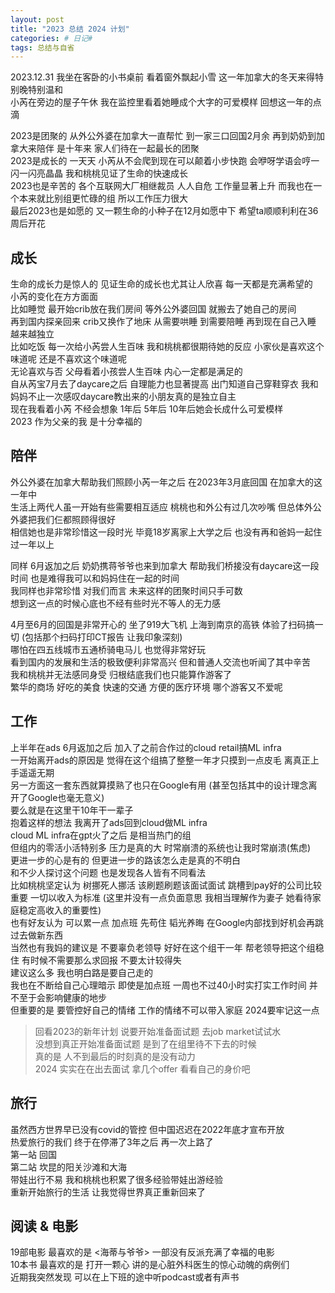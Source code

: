 ```yaml
---    
layout: post    
title: "2023 总结 2024 计划"    
categories: # 日记#    
tags: 总结与自省    
---    
```


2023.12.31 我坐在客卧的小书桌前 看着窗外飘起小雪 这一年加拿大的冬天来得特别晚特别温和       
小芮在旁边的屋子午休 我在监控里看着她睡成个大字的可爱模样 回想这一年的点滴    

<!--more-->

2023是团聚的 从外公外婆在加拿大一直帮忙 到一家三口回国2月余 再到奶奶到加拿大来陪伴 是十年来 家人们待在一起最长的团聚    
2023是成长的 一天天 小芮从不会爬到现在可以颠着小步快跑 会咿呀学语会哼一闪一闪亮晶晶 我和桃桃见证了生命的快速成长    
2023也是辛苦的 各个互联网大厂相继裁员 人人自危 工作量显著上升 而我也在一个本来就比别组更忙碌的组 所以工作压力很大    
最后2023也是如愿的 又一颗生命的小种子在12月如愿中下 希望ta顺顺利利在36周后开花    

## 成长    

生命的成长力是惊人的 见证生命的成长也尤其让人欣喜 每一天都是充满希望的    
小芮的变化在方方面面    
比如睡觉 最开始crib放在我们房间 等外公外婆回国 就搬去了她自己的房间     
再到国内探亲回来 crib又换作了地床 从需要哄睡 到需要陪睡 再到现在自己入睡 越来越独立    
比如吃饭 每一次给小芮尝人生百味 我和桃桃都很期待她的反应 小家伙是喜欢这个味道呢 还是不喜欢这个味道呢    
无论喜欢与否 父母看着小孩尝人生百味 内心一定都是满足的    
自从芮宝7月去了daycare之后 自理能力也显著提高 出门知道自己穿鞋穿衣 我和妈妈不止一次感叹daycare教出来的小朋友真的是独立自主    
现在我看着小芮 不经会想象 1年后 5年后 10年后她会长成什么可爱模样    
2023 作为父亲的我 是十分幸福的    

## 陪伴    

外公外婆在加拿大帮助我们照顾小芮一年之后 在2023年3月底回国 在加拿大的这一年中     
生活上两代人虽一开始有些需要相互适应 桃桃也和外公有过几次吵嘴 但总体外公外婆把我们仨都照顾得很好    
相信她也是非常珍惜这一段时光 毕竟18岁离家上大学之后 也没有再和爸妈一起住过一年以上    

同样 6月返加之后 奶奶携蒋爷爷也来到加拿大 帮助我们桥接没有daycare这一段时间 也是难得我可以和妈妈住在一起的时间    
我同样也非常珍惜 对我们而言 未来这样的团聚时间只手可数   
想到这一点的时候心底也不经有些时光不等人的无力感    

4月至6月的回国是非常开心的 坐了919大飞机 上海到南京的高铁 体验了扫码搞一切 (包括那个扫码打印CT报告 让我印象深刻)    
哪怕在四五线城市五通桥骑电马儿 也觉得非常好玩    
看到国内的发展和生活的极致便利非常高兴 但和普通人交流也听闻了其中辛苦    
我和桃桃并无法感同身受 归根结底我们也只能算作游客了    
繁华的商场 好吃的美食 快速的交通 方便的医疗环境 哪个游客又不爱呢    

## 工作    

上半年在ads 6月返加之后 加入了之前合作过的cloud retail搞ML infra       
一开始离开ads的原因是 觉得在这个组搞了整整一年才只摸到一点皮毛 离真正上手遥遥无期   
另一方面这一套东西就算摸熟了也只在Google有用 (甚至包括其中的设计理念离开了Google也毫无意义)    
要么就是在这里干10年干一辈子   
抱着这样的想法 我离开了ads回到cloud做ML infra    
cloud ML infra在gpt火了之后 是相当热门的组    
但组内的零活小活特别多 压力是真的大 时常崩溃的系统也让我时常崩溃(焦虑)    
更进一步的心是有的 但更进一步的路该怎么走是真的不明白    
和不少人探讨这个问题 也是发现各人皆有不同看法    
比如桃桃坚定认为 树挪死人挪活 该刷题刷题该面试面试 跳槽到pay好的公司比较重要 一切以收入为标准 (这里并没有一点负面意思 我相当理解作为妻子 她看待家庭稳定高收入的重要性)    
也有好友认为 可以累一点 加点班 先苟住 韬光养晦 在Google内部找到好机会再跳过去做新东西    
当然也有我妈的建议是 不要辜负老领导 好好在这个组干一年 帮老领导把这个组稳住 有时候不需要那么求回报 不要太计较得失    
建议这么多 我也明白路是要自己走的    
我也在不断给自己心理暗示 即使是加点班 一周也不过40小时实打实工作时间 并不至于会影响健康的地步    
但重要的是 要管控好自己的情绪 工作的情绪不可以带入家庭 2024要牢记这一点    

> 回看2023的新年计划 说要开始准备面试题 去job market试试水   
> 没想到真正开始准备面试题 是到了在组里待不下去的时候   
> 真的是 人不到最后的时刻真的是没有动力   
> 2024 实实在在出去面试 拿几个offer 看看自己的身价吧   

## 旅行    

虽然西方世界早已没有covid的管控 但中国迟迟在2022年底才宣布开放    
热爱旅行的我们 终于在停滞了3年之后 再一次上路了    
第一站 回国    
第二站 坎昆的阳关沙滩和大海    
带娃出行不易 我和桃桃也积累了很多经验带娃出游经验    
重新开始旅行的生活 让我觉得世界真正重新回来了   

## 阅读 & 电影    

19部电影 最喜欢的是 <海蒂与爷爷> 一部没有反派充满了幸福的电影    
10本书 最喜欢的是 打开一颗心 讲的是心脏外科医生的惊心动魄的病例们    
近期我突然发现 可以在上下班的途中听podcast或者有声书   
    
    
    
    
    
    
    
    
    
    
    
    
    
    
    
    
    